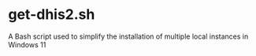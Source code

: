 # get-dhis2.sh
A Bash script used to simplify the installation of multiple local instances in Windows 11
